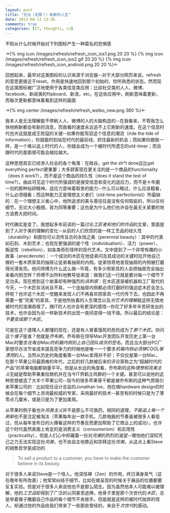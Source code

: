 ```yaml
---
layout: post
title: "无法（无限？）刷新的人生"
date: 2013-08-11 13:36
comments: true
categories: [IT, thoughts, cn]
---
```


<div>
    <style>
    .icon { 
        margin : 7px; 
    }
    </style>
</div>

不知从什么时候开始对下列图标产生一种莫名的恐惧感

->{% img icon /images/refresh/refresh_icon_ios1.png 20 20 %}
{% img icon /images/refresh/refresh_icon_ios2.gif 20 20 %}
{% img icon /images/refresh/refresh_icon_android.png 20 20 %}<-


回想起来，最早对这类图标的认识来源于浏览器--对于大部分网页来说，refresh的意思更接近于reset，作用是快速地回到那个初始的、你所熟悉的状态。然而现在这类图标被广泛地使用于各类信息类应用：比如社交类的人人、微博、facebook，新闻类的flipboard、新浪，etc。在这些应用中，刷新意味着更新，而每次更新都意味着看到这样的画面

->{% img center /images/refresh/refresh_weibo_new.png 360 %}<-

我本人是无法理解能不停刷人人、微博的人的大脑构造的--在我看来，不管我怎么快地刷新都会有新的消息，而我看的速度永远追不上它刷新的速度。在这个信息时代也许这就是成王败寇的关键--如果你能驾驭这个信息的潮流（ride the tide of information），你就能时刻站在时代的最前线，抓住最新的机会；而如果你跟我一样，是一个难以追上时代的人，你就会成为一个被时代所遗忘的old-timer；而且跟时代的差距很可能会越拉越大。

这种思想其实已经渗入社会的各个角落：在硅谷，get the sh*t done远比get everything perfect更重要；大多顾客现在更关注的是一个商品的functionality（does it work?），而不是这个商品的持久性（does it stand the test of time?）。由此可见这个时代所强调的是接受信息和变化的适应力，而不是十年磨一剑的那种钻研精神。适应力意味着取舍的能力--什么可以略过，什么应该粗看，什么必须细看；而这种能力正是理想主义者们（old-time perfectionist）所最缺的：在一个理想主义者心中，他所追求的美与善往往是没有任何瑕疵的，所以任何细节，无论大小粗细，皆为同等重要；这也是为什么他们也许会在最无关紧要的地方浪费大把时间。

时代确实是变了。我想起多年前读的一篇讨论*工匠者和他们的作品*的文章，里面提到了人对于美的理解的变化--从前的人们欣赏的是一样工艺品的经久性（durability）和那份可以流传亘古的永恒之美（perennial beauty）：其中的代表如石刻、木刻艺术；也现在更强调的是个性（individualism）、活力（power）、叛逆性（rebellion），如各类奇形怪样的现代艺术。文中提到了一个非常有趣的小故事（anecdenote）：一个成功的木匠在他徒弟问及其成功的关键时拉开他自己做的一套木质家具的抽屉让徒弟看抽屉的内侧。徒弟惊奇地发现抽屉的内侧被打磨得光滑发亮。他问师傅为什么这么做--毕竟，有多少用家具的人会把抽屉完全抽出来看内侧怎样？师傅不出所料地教导徒弟道：做我们这一行就是要对每一个细节下足功夫。现在想到这个故事却有种强烈的*讽刺感*：在木匠逐渐被机器和工厂取代的今天，一个木匠存活尚且不易，一个连抽屉内侧都必须打磨好的强迫症木匠会怎么样呢？也许这个木匠一觉醒来发现人们不再喜欢把家具一代代传下去，也因此不再需要一套“完美”的家具，于是他所执着的人生理念以及*对艺术的理解*就这样无情地被时代的浪潮吞噬了。搞IT的人也许会有更深的感悟--你花了好多年辛苦研发出的技术，也许会因为另一样新技术的出现一夜间变得一钱不值。所以最后的结论是：*不要变成那个木匠*。

可是在这个道理人人都懂的现在，还是有人冒着饿死的危险成为了*那个木匠*。你问这个*傻子*是谁？他就是*乔布斯*。乔布斯在领导Mac开发团队开发历史上第一台Mac时要求*在每台Mac的机箱内侧刻上自己团队成员的签名*。而且当大部分PC厂家想尽办法节省成本提高竞争力的时候他是唯一一个要求*机箱内侧必须够COOL够漂亮*的人。当然从历史的角度看第一台Mac卖得并不好；不仅仅是第一台Mac，在那个苹果公司最困难的年代，之后的好几款被后来的评论家称之为“超越时代的产品”的苹果电脑都销量平平。但是从长远的角度看，乔布斯的这种*理想和完美主义*无疑是帮助苹果重拾商机并在当今IT界鹤立鸡群的一个关键。甚至可以说他的这种思想塑造了大半个苹果公司--现今的很多苹果骨干都是被乔布斯的这种气质吸引来苹果公司的：比如现任设计总监的Jonathan Ive，他在做hardware design的时候会在每个细节上咨询最权威的专家，采用最好的技术--甚至有的时候只是为了薄零点几厘米，或是只是为了更加美观。

从苹果的例子看也许*完美主义*并不是那么不可救药。相同的道理，*不能追上每一个刷新*也不是注定被淘汰（苹果每年出一款手机，几款电脑的节奏虽被很多人看低过，但从每年发布日的火爆看这样的节奏反而更加帮助了它商业上的成功）。也许这个时代虽然表面上肯定的是消费主义（consumerism）和实用性（practicality），但是人们心中却藏着一份对*完美*的热烈的渴望--哪怕他们深知凭己之力无法实现这份*完美*，也不由自主地靠近和崇拜这份*完美*。从这点上看Steve的销售哲学是成功的

> To sell a product to a customer, you have to make the customer believe in its beauty.

对于很多人来说Steve是一个怪人。他深信禅（Zen）的作用，终日满身臭气（这在晚年有所改善）；他常常纠结于细节，比如在做呈现的时候关于展品的位置都要反复实验。但是对于很多人来说他也不是那么陌生。因为虽然他本人可能难以被理解，他的*工艺品*却得到了广泛的认同甚至追捧。他骨子里是那个次世代的*木匠*，总是举着锥子雕磨自己作品的每个细节不肯放手。但是就是这样的被时代抛弃的怪人，却通过他的作品给我们带来了一些那些曾经的，来自于*次世代*的感动。


